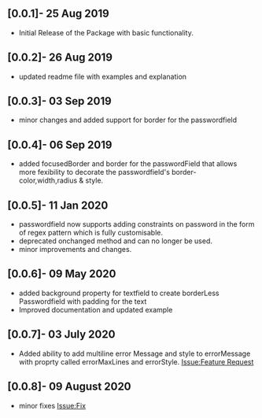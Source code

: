 ## [0.0.1]- 25 Aug 2019

* Initial Release of the Package with basic functionality.

## [0.0.2]- 26 Aug 2019

* updated readme file with examples and explanation

## [0.0.3]- 03 Sep 2019

* minor changes and added support for border for the passwordfield

## [0.0.4]- 06 Sep 2019

* added focusedBorder and border for the passwordField that allows more fexibility to decorate the passwordfield's border- color,width,radius & style.

## [0.0.5]- 11 Jan 2020

* passwordfield now supports adding constraints on password in the form of regex pattern which is fully customisable. 
* deprecated onchanged method and can no longer be used.
* minor improvements and changes.

## [0.0.6]- 09 May 2020
* added background property for textfield to create borderLess Passwordfield with padding for the text
* Improved documentation and updated example

## [0.0.7]- 03 July 2020
* Added ability to add multiline error Message and style to errorMessage with proprty called errorMaxLines and errorStyle. [Issue:Feature Request](https://github.com/maheshmnj/passwordfield-flutter-package/issues/2
) 
## [0.0.8]- 09 August 2020
* minor fixes [Issue:Fix](https://github.com/maheshmnj/passwordfield-flutter-package/issues/3)


